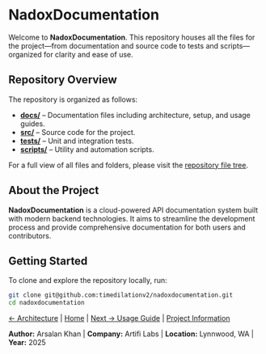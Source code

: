 # NadoxDocumentation

Welcome to **NadoxDocumentation**. This repository houses all the files for the project—from documentation and source code to tests and scripts—organized for clarity and ease of use.

## Repository Overview

The repository is organized as follows:
- **[docs/](docs/)** – Documentation files including architecture, setup, and usage guides.
- **[src/](src/)** – Source code for the project.
- **[tests/](tests/)** – Unit and integration tests.
- **[scripts/](scripts/)** – Utility and automation scripts.

For a full view of all files and folders, please visit the [repository file tree](https://github.com/timedilationv2/nadoxdocumentation/tree/main).

## About the Project

**NadoxDocumentation** is a cloud-powered API documentation system built with modern backend technologies. It aims to streamline the development process and provide comprehensive documentation for both users and contributors.

## Getting Started

To clone and explore the repository locally, run:
```bash
git clone git@github.com:timedilationv2/nadoxdocumentation.git
cd nadoxdocumentation
```
[← Architecture](https://github.com/timedilationv2/nadoxdocumentation/blob/main/docs/architecture.md) | [Home](https://github.com/timedilationv2/nadoxdocumentation) | [Next → Usage Guide](https://github.com/timedilationv2/nadoxdocumentation/blob/main/docs/usage.md) | [Project Information](https://github.com/timedilationv2/nadoxdocumentation)

**Author:** Arsalan Khan | **Company:** Artifi Labs | **Location:** Lynnwood, WA | **Year:** 2025

